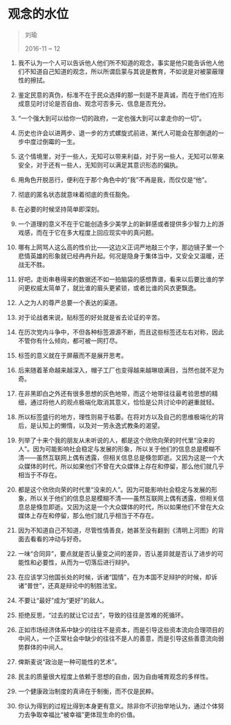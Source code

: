 # 观念的水位
> 刘瑜
>
> 2016-11 ~ 12

1. 我不认为一个人可以告诉他人他们所不知道的观念，事实是他只能告诉他人他们不知道自己知道的观念，所以所谓启蒙与其说是教育，不如说是对被蒙蔽理性的擦拭。

2. 鉴定民意的真伪，标准不在于民众选择的那一刻是不是真诚，而在于他们在形成意见时讨论是否自由、观念可否多元、信息是否充分。

3. “一个强大到可以给你一切的政府，一定也强大到可以拿走你的一切”。

4. 历史也许会以进两步、退一步的方式螺旋式前进，某代人可能会在那倒退的一步中度过倒霉的一生。

5. 这个情境里，对于一些人，无知可以带来利益，对于另一些人，无知可以带来安全，对于还有一些人，无知则可以满足其意识形态的偏执。

6. 用角色开脱恶行，便利在于那个角色中的“我”不再是我，而仅仅是“他”。

7. 彻底的匿名状态就意味着彻底的责任豁免。

8. 在必要的时候坚持简单即深刻。

9. 一个道理的意义不在于它能创造多少美学上的新鲜感或者提供多少智力上的游戏感，而在于它在多大程度上回应现实中的真问题。

10. 哪有上网骂人这么高的性价比——这边义正词严地敲三个字，那边镜子里一个悲情英雄的形象就已经冉冉升起。何况是隐身于集体当中，又安全又温暖，还战无不胜。

11. 好吧，走街串巷得来的数据还不如一拍脑袋的感想靠谱，看来以后要比谁的学问更权威太简单了，就比谁的眉头更紧锁，或者比谁的风衣更飘逸。

12. 人之为人的尊严总要一个表达的渠道。

13. 对于论战者来说，贴标签的好处就是省去论证的辛苦。

14. 在历次党内斗争中，不但各种标签源源不断，而且这些标签还左右对称，因此不管你有什么倾向，都可被一网打尽。

15. 标签的意义就在于屏蔽而不是展开思考。

16. 后来随着革命越来越深入，帽子工厂也变得越来越琳琅满目，当然也就不足为奇。

17. 在非黑即白之外还有很多思想的灰色地带，而这个地带往往最考验思想的精细，通过将他人的观点极端化取消其意义，恰恰是公共讨论中的避重就轻。

18. 所以标签盛行的地方，理性则易于枯萎。在将对方以及自己的思维极端化的背后，是认知上的懒惰，以及对一劳永逸式教条的渴望。

19. 列举了十来个我的朋友从未听说的人，都是这个欣欣向荣的时代里“没来的人”。因为可能影响社会稳定与发展的形象，所以关于他们的信息总是模糊不清——虽然互联网上偶有透露，但相关信息总是倏忽即逝。又因为这是一个大众媒体的时代，所以如果他们不曾在大众媒体上存在和停留，那么他们就几乎相当于不存在。

20. 都是这个欣欣向荣的时代里“没来的人”。因为可能影响社会稳定与发展的形象，所以关于他们的信息总是模糊不清——虽然互联网上偶有透露，但相关信息总是倏忽即逝。又因为这是一个大众媒体的时代，所以如果他们不曾在大众媒体上存在和停留，那么他们就几乎相当于不存在。

21. 因为不知道自己不知道，尽管性情善良，她甚至没有翻到《清明上河图》的背面去看看的冲动与好奇。

22. 一味“合同异”，要点就是否认量变之间的差异，否认差异就是否认了进步的可能性和必要性，从而为一切落后进行辩护。

23. 在应该学习他国长处的时候，诉诸“国情”，在为本国不足辩护的时候，却诉诸“普世”，还真是辩论中的制胜法宝。

24. 不要让“最好”成为“更好”的敌人。

25. 拒绝反思，“过去的就让它过去”，导致的往往是苦难的死循环。

26. 正如市场经济体系中缺少的往往不是资本，而是引导这些资本流向合理项目的中间人，一个正常社会中缺少的往往不是人的善意，而是引导这些善意流向弱势群体的中间人。

27. 俾斯麦说“政治是一种可能性的艺术”。

28. 民主的质量很大程度上依赖于思想的自由，因为自由哺育观念的多样性。

29. 一个健康政治制度的真谛在于制衡，而不仅是民粹。

30. 你认为得到的过程比得到本身更有意义。除非你不识抬举地认为，通过个体努力去争取幸福比“被幸福”更体现生命的价值。

